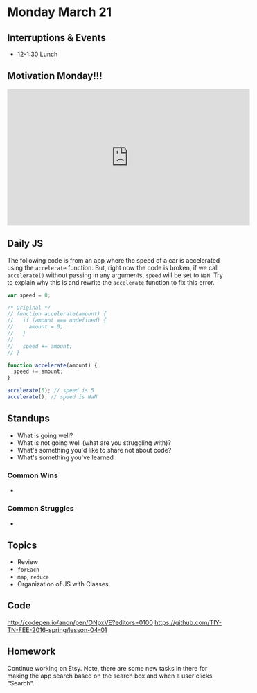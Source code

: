 # Monday March 21


## Interruptions & Events

* 12-1:30 Lunch

## Motivation Monday!!!

<iframe width="560" height="315" src="https://www.youtube.com/embed/ZXsQAXx_ao0" frameborder="0" allowfullscreen></iframe>

## Daily JS

The following code is from an app where the speed of a car is accelerated using the `accelerate` function.
But, right now the code is broken, if we call `accelerate()` without passing in any arguments, `speed` will be set to `NaN`.
Try to explain why this is and rewrite the `accelerate` function to fix this error.

```js
var speed = 0;

/* Original */
// function accelerate(amount) {
//   if (amount === undefined) {
//     amount = 0;
//   }
//
//   speed += amount;
// }

function accelerate(amount) {
  speed += amount;
}

accelerate(5); // speed is 5
accelerate(); // speed is NaN
```

## Standups

* What is going well?
* What is not going well (what are you struggling with)?
* What's something you'd like to share not about code?
* What's something you've learned

### Common Wins

*

### Common Struggles

*

## Topics

- Review
- `forEach`
- `map`, `reduce`
- Organization of JS with Classes

## Code

http://codepen.io/anon/pen/ONpxVE?editors=0100
https://github.com/TIY-TN-FEE-2016-spring/lesson-04-01

## Homework

Continue working on Etsy. Note, there are some new tasks in there for making the app search based on the search box and when a user clicks "Search".
